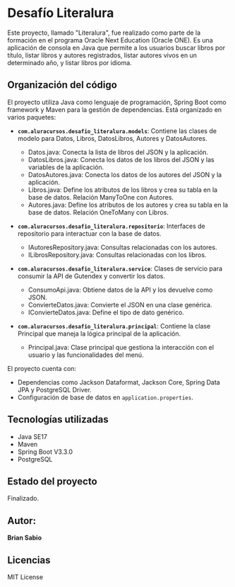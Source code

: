 # Desafío Literalura
Este proyecto, llamado "Literalura", fue realizado como parte de la formación en el programa Oracle Next Education (Oracle ONE). Es una aplicación de consola en Java que permite a los usuarios buscar libros por título, listar libros y autores registrados, listar autores vivos en un determinado año, y listar libros por idioma.

## Organización del código
El proyecto utiliza Java como lenguaje de programación, Spring Boot como framework y Maven para la gestión de dependencias. Está organizado en varios paquetes:

- **`com.aluracursos.desafio_literalura.models`**: Contiene las clases de modelo para Datos, Libros, DatosLibros, Autores y DatosAutores.
  - Datos.java: Conecta la lista de libros del JSON y la aplicación.
  - DatosLibros.java: Conecta los datos de los libros del JSON y las variables de la aplicación.
  - DatosAutores.java: Conecta los datos de los autores del JSON y la aplicación.
  - Libros.java: Define los atributos de los libros y crea su tabla en la base de datos. Relación ManyToOne con Autores.
  - Autores.java: Define los atributos de los autores y crea su tabla en la base de datos. Relación OneToMany con Libros.

- **`com.aluracursos.desafio_literalura.repositorio`**: Interfaces de repositorio para interactuar con la base de datos.
  - IAutoresRepository.java: Consultas relacionadas con los autores.
  - ILibrosRepository.java: Consultas relacionadas con los libros.

- **`com.aluracursos.desafio_literalura.service`**: Clases de servicio para consumir la API de Gutendex y convertir los datos.
  - ConsumoApi.java: Obtiene datos de la API y los devuelve como JSON.
  - ConvierteDatos.java: Convierte el JSON en una clase genérica.
  - IConvierteDatos.java: Define el tipo de dato genérico.

- **`com.aluracursos.desafio_literalura.principal`**: Contiene la clase Principal que maneja la lógica principal de la aplicación.
  - Principal.java: Clase principal que gestiona la interacción con el usuario y las funcionalidades del menú.

El proyecto cuenta con:
- Dependencias como Jackson Dataformat, Jackson Core, Spring Data JPA y PostgreSQL Driver.
- Configuración de base de datos en `application.properties`.
   
## Tecnologías utilizadas
- Java SE17
- Maven
- Spring Boot V3.3.0
- PostgreSQL

## Estado del proyecto
Finalizado.


## Autor:
**Brian Sabio**


## Licencias

MIT License















